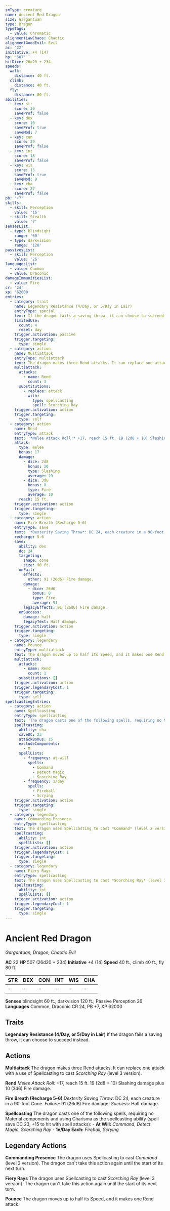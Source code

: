 ```yaml
---
smType: creature
name: Ancient Red Dragon
size: Gargantuan
type: Dragon
typeTags:
  - value: Chromatic
alignmentLawChaos: Chaotic
alignmentGoodEvil: Evil
ac: '22'
initiative: +4 (14)
hp: '507'
hitDice: 26d20 + 234
speeds:
  walk:
    distance: 40 ft.
  climb:
    distance: 40 ft.
  fly:
    distance: 80 ft.
abilities:
  - key: str
    score: 30
    saveProf: false
  - key: dex
    score: 10
    saveProf: true
    saveMod: 7
  - key: con
    score: 29
    saveProf: false
  - key: int
    score: 18
    saveProf: false
  - key: wis
    score: 15
    saveProf: true
    saveMod: 9
  - key: cha
    score: 27
    saveProf: false
pb: '+7'
skills:
  - skill: Perception
    value: '16'
  - skill: Stealth
    value: '7'
sensesList:
  - type: blindsight
    range: '60'
  - type: darkvision
    range: '120'
passivesList:
  - skill: Perception
    value: '26'
languagesList:
  - value: Common
  - value: Draconic
damageImmunitiesList:
  - value: Fire
cr: '24'
xp: '62000'
entries:
  - category: trait
    name: Legendary Resistance (4/Day, or 5/Day in Lair)
    entryType: special
    text: If the dragon fails a saving throw, it can choose to succeed instead.
    limitedUse:
      count: 4
      reset: day
    trigger.activation: passive
    trigger.targeting:
      type: single
  - category: action
    name: Multiattack
    entryType: multiattack
    text: The dragon makes three Rend attacks. It can replace one attack with a use of Spellcasting to cast *Scorching Ray* (level 3 version).
    multiattack:
      attacks:
        - name: Rend
          count: 3
      substitutions:
        - replace: attack
          with:
            type: spellcasting
            spell: Scorching Ray
    trigger.activation: action
    trigger.targeting:
      type: self
  - category: action
    name: Rend
    entryType: attack
    text: '*Melee Attack Roll:* +17, reach 15 ft. 19 (2d8 + 10) Slashing damage plus 10 (3d6) Fire damage.'
    attack:
      type: melee
      bonus: 17
      damage:
        - dice: 2d8
          bonus: 10
          type: Slashing
          average: 19
        - dice: 3d6
          bonus: 0
          type: Fire
          average: 10
      reach: 15 ft.
    trigger.activation: action
    trigger.targeting:
      type: single
  - category: action
    name: Fire Breath (Recharge 5-6)
    entryType: save
    text: '*Dexterity Saving Throw*: DC 24, each creature in a 90-foot Cone. *Failure:*  91 (26d6) Fire damage. *Success:*  Half damage.'
    recharge: 5-6
    save:
      ability: dex
      dc: 24
      targeting:
        shape: cone
        size: 90 ft.
      onFail:
        effects:
          other: 91 (26d6) Fire damage.
        damage:
          - dice: 26d6
            bonus: 0
            type: Fire
            average: 91
        legacyEffects: 91 (26d6) Fire damage.
      onSuccess:
        damage: half
        legacyText: Half damage.
    trigger.activation: action
    trigger.targeting:
      type: single
  - category: legendary
    name: Pounce
    entryType: multiattack
    text: The dragon moves up to half its Speed, and it makes one Rend attack.
    multiattack:
      attacks:
        - name: Rend
          count: 1
      substitutions: []
    trigger.activation: action
    trigger.legendaryCost: 1
    trigger.targeting:
      type: self
spellcastingEntries:
  - category: action
    name: Spellcasting
    entryType: spellcasting
    text: 'The dragon casts one of the following spells, requiring no Material components and using Charisma as the spellcasting ability (spell save DC 23, +15 to hit with spell attacks): - **At Will:** *Command*, *Detect Magic*, *Scorching Ray* - **1e/Day Each:** *Fireball*, *Scrying*'
    spellcasting:
      ability: cha
      saveDC: 23
      attackBonus: 15
      excludeComponents:
        - M
      spellLists:
        - frequency: at-will
          spells:
            - Command
            - Detect Magic
            - Scorching Ray
        - frequency: 1/day
          spells:
            - Fireball
            - Scrying
    trigger.activation: action
    trigger.targeting:
      type: single
  - category: legendary
    name: Commanding Presence
    entryType: spellcasting
    text: The dragon uses Spellcasting to cast *Command* (level 2 version). The dragon can't take this action again until the start of its next turn.
    spellcasting:
      ability: int
      spellLists: []
    trigger.activation: action
    trigger.legendaryCost: 1
    trigger.targeting:
      type: single
  - category: legendary
    name: Fiery Rays
    entryType: spellcasting
    text: The dragon uses Spellcasting to cast *Scorching Ray* (level 3 version). The dragon can't take this action again until the start of its next turn.
    spellcasting:
      ability: int
      spellLists: []
    trigger.activation: action
    trigger.legendaryCost: 1
    trigger.targeting:
      type: single
---
```


# Ancient Red Dragon
*Gargantuan, Dragon, Chaotic Evil*

**AC** 22
**HP** 507 (26d20 + 234)
**Initiative** +4 (14)
**Speed** 40 ft., climb 40 ft., fly 80 ft.

| STR | DEX | CON | INT | WIS | CHA |
| --- | --- | --- | --- | --- | --- |
| - | - | - | - | - | - |

**Senses** blindsight 60 ft., darkvision 120 ft.; Passive Perception 26
**Languages** Common, Draconic
CR 24, PB +7, XP 62000

## Traits

**Legendary Resistance (4/Day, or 5/Day in Lair)**
If the dragon fails a saving throw, it can choose to succeed instead.

## Actions

**Multiattack**
The dragon makes three Rend attacks. It can replace one attack with a use of Spellcasting to cast *Scorching Ray* (level 3 version).

**Rend**
*Melee Attack Roll:* +17, reach 15 ft. 19 (2d8 + 10) Slashing damage plus 10 (3d6) Fire damage.

**Fire Breath (Recharge 5-6)**
*Dexterity Saving Throw*: DC 24, each creature in a 90-foot Cone. *Failure:*  91 (26d6) Fire damage. *Success:*  Half damage.

**Spellcasting**
The dragon casts one of the following spells, requiring no Material components and using Charisma as the spellcasting ability (spell save DC 23, +15 to hit with spell attacks): - **At Will:** *Command*, *Detect Magic*, *Scorching Ray* - **1e/Day Each:** *Fireball*, *Scrying*

## Legendary Actions

**Commanding Presence**
The dragon uses Spellcasting to cast *Command* (level 2 version). The dragon can't take this action again until the start of its next turn.

**Fiery Rays**
The dragon uses Spellcasting to cast *Scorching Ray* (level 3 version). The dragon can't take this action again until the start of its next turn.

**Pounce**
The dragon moves up to half its Speed, and it makes one Rend attack.
